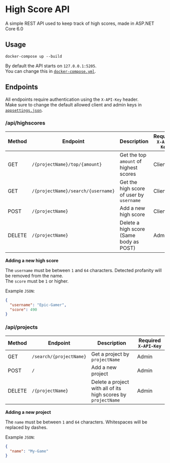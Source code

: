 # High Score API

A simple REST API used to keep track of high scores, made in ASP.NET Core 6.0

## Usage

```
docker-compose up --build
```

By default the API starts on `127.0.0.1:5205`.  
You can change this in [`docker-compose.yml`](./docker-compose.yml).

## Endpoints

All endpoints require authentication using the `X-API-Key` header.  
Make sure to change the default allowed client and admin keys in [`appsettings.json`](./HighScoreAPI/appsettings.json).

### **/api/highscores**

| Method | Endpoint                           | Description                              | Required `X-API-Key` |
| ------ | ---------------------------------- | ---------------------------------------- | -------------------- |
| GET    | `/{projectName}/top/{amount}`      | Get the top `amount` of highest scores   | Client               |
| GET    | `/{projectName}/search/{username}` | Get the high score of user by `username` | Client               |
| POST   | `/{projectName}`                   | Add a new high score                     | Client               |
| DELETE | `/{projectName}`                   | Delete a high score (Same body as POST)  | Admin                |

**Adding a new high score**

The `username` must be between `1` and `64` characters. Detected profanity will be removed from the name.  
The `score` must be `1` or higher.

Example `JSON`:

```json
{
  "username": "Epic-Gamer",
  "score": 490
}
```

### **/api/projects**

| Method | Endpoint                | Description                                                   | Required `X-API-Key` |
| ------ | ----------------------- | ------------------------------------------------------------- | -------------------- |
| GET    | `/search/{projectName}` | Get a project by `projectName`                                | Admin                |
| POST   | `/`                     | Add a new project                                             | Admin                |
| DELETE | `/{projectName}`        | Delete a project with all of its high scores by `projectName` | Admin                |

**Adding a new project**

The `name` must be between `1` and `64` characters. Whitespaces will be replaced by dashes.

Example `JSON`:

```json
{
  "name": "My-Game"
}
```
